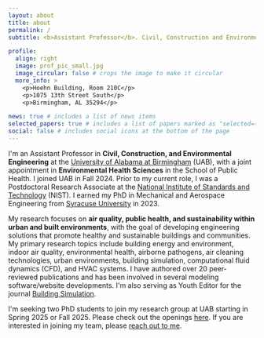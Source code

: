 ```yaml
---
layout: about
title: about
permalink: /
subtitle: <b>Assistant Professor</b>. Civil, Construction and Environmental Engineering | Environmental Health Sciences. <a href='https://uab.edu'>The University of Alabama at Birmingham</a>.

profile:
  align: right
  image: prof_pic_small.jpg
  image_circular: false # crops the image to make it circular
  more_info: >
    <p>Hoehn Building, Room 210C</p>
    <p>1075 13th Street South</p>
    <p>Birmingham, AL 35294</p>

news: true # includes a list of news items
selected_papers: true # includes a list of papers marked as "selected={true}"
social: false # includes social icons at the bottom of the page
---
```


I'm an Assistant Professor in **Civil, Construction, and Environmental Engineering** at the [University of Alabama at Birmingham](https://uab.edu) (UAB), with a joint appointment in **Environmental Health Sciences** in the School of Public Health. I joined UAB in Fall 2024. Prior to my current role, I was a Postdoctoral Research Associate at the [National Institute of Standards and Technology](https://nist.gov) (NIST). I earned my PhD in Mechanical and Aerospace Engineering from [Syracuse University](https://syracuse.edu) in 2023.

My research focuses on **air quality, public health, and sustainability within urban and built environments**, with the goal of developing engineering solutions that promote healthy and sustainable buildings and communities. My primary research topics include building energy and environment, indoor air quality, environmental health, airborne pathogens, air cleaning technologies, urban environments, building simulation, computational fluid dynamics (CFD), and HVAC systems. I have authored over 20 peer-reviewed publications and has been involved in several modeling software/website developments. I'm also serving as Youth Editor for the journal [Building Simulation](https://link.springer.com/journal/12273).

I'm seeking two PhD students to join my research group at UAB starting in Spring 2025 or Fall 2025. Please check out the openings [here](openings). If you are interested in joining my team, please [reach out to me](mailto:shenj@uab.edu).